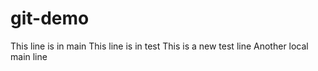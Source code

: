 # git-demo

This line is in main
This line is in test
This is a new test line
Another local main line
